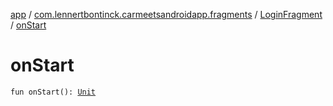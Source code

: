 [app](../../index.md) / [com.lennertbontinck.carmeetsandroidapp.fragments](../index.md) / [LoginFragment](index.md) / [onStart](./on-start.md)

# onStart

`fun onStart(): `[`Unit`](https://kotlinlang.org/api/latest/jvm/stdlib/kotlin/-unit/index.html)